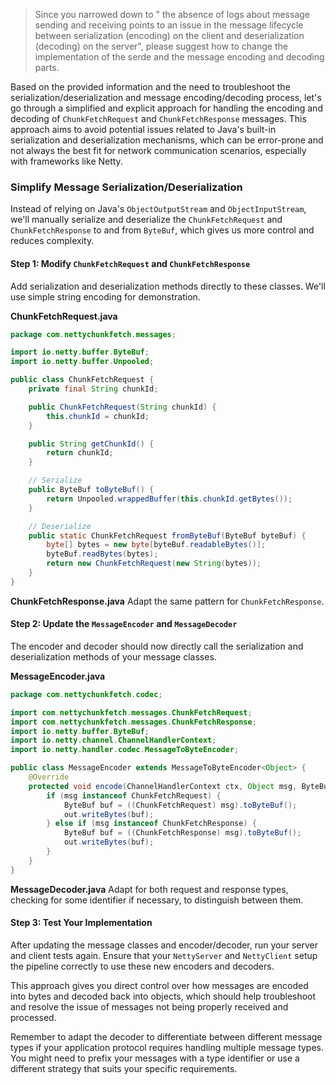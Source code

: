 > Since you narrowed down to " the absence of logs about message sending and receiving points to an issue in the message lifecycle between serialization (encoding) on the client and deserialization (decoding) on the server", please suggest how to change the implementation of the serde and the message encoding and decoding parts.

Based on the provided information and the need to troubleshoot the serialization/deserialization and message encoding/decoding process, let's go through a simplified and explicit approach for handling the encoding and decoding of `ChunkFetchRequest` and `ChunkFetchResponse` messages. This approach aims to avoid potential issues related to Java's built-in serialization and deserialization mechanisms, which can be error-prone and not always the best fit for network communication scenarios, especially with frameworks like Netty.

### Simplify Message Serialization/Deserialization

Instead of relying on Java's `ObjectOutputStream` and `ObjectInputStream`, we'll manually serialize and deserialize the `ChunkFetchRequest` and `ChunkFetchResponse` to and from `ByteBuf`, which gives us more control and reduces complexity.

#### Step 1: Modify `ChunkFetchRequest` and `ChunkFetchResponse`

Add serialization and deserialization methods directly to these classes. We'll use simple string encoding for demonstration.

**ChunkFetchRequest.java**

```java
package com.nettychunkfetch.messages;

import io.netty.buffer.ByteBuf;
import io.netty.buffer.Unpooled;

public class ChunkFetchRequest {
    private final String chunkId;

    public ChunkFetchRequest(String chunkId) {
        this.chunkId = chunkId;
    }

    public String getChunkId() {
        return chunkId;
    }

    // Serialize
    public ByteBuf toByteBuf() {
        return Unpooled.wrappedBuffer(this.chunkId.getBytes());
    }

    // Deserialize
    public static ChunkFetchRequest fromByteBuf(ByteBuf byteBuf) {
        byte[] bytes = new byte[byteBuf.readableBytes()];
        byteBuf.readBytes(bytes);
        return new ChunkFetchRequest(new String(bytes));
    }
}
```

**ChunkFetchResponse.java**
Adapt the same pattern for `ChunkFetchResponse`.

#### Step 2: Update the `MessageEncoder` and `MessageDecoder`

The encoder and decoder should now directly call the serialization and deserialization methods of your message classes.

**MessageEncoder.java**

```java
package com.nettychunkfetch.codec;

import com.nettychunkfetch.messages.ChunkFetchRequest;
import com.nettychunkfetch.messages.ChunkFetchResponse;
import io.netty.buffer.ByteBuf;
import io.netty.channel.ChannelHandlerContext;
import io.netty.handler.codec.MessageToByteEncoder;

public class MessageEncoder extends MessageToByteEncoder<Object> {
    @Override
    protected void encode(ChannelHandlerContext ctx, Object msg, ByteBuf out) {
        if (msg instanceof ChunkFetchRequest) {
            ByteBuf buf = ((ChunkFetchRequest) msg).toByteBuf();
            out.writeBytes(buf);
        } else if (msg instanceof ChunkFetchResponse) {
            ByteBuf buf = ((ChunkFetchResponse) msg).toByteBuf();
            out.writeBytes(buf);
        }
    }
}
```

**MessageDecoder.java**
Adapt for both request and response types, checking for some identifier if necessary, to distinguish between them.

#### Step 3: Test Your Implementation

After updating the message classes and encoder/decoder, run your server and client tests again. Ensure that your `NettyServer` and `NettyClient` setup the pipeline correctly to use these new encoders and decoders.

This approach gives you direct control over how messages are encoded into bytes and decoded back into objects, which should help troubleshoot and resolve the issue of messages not being properly received and processed.

Remember to adapt the decoder to differentiate between different message types if your application protocol requires handling multiple message types. You might need to prefix your messages with a type identifier or use a different strategy that suits your specific requirements.
